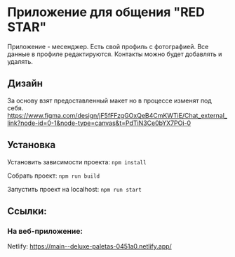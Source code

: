 # Приложение для общения "RED STAR"

Приложение - месенджер. Есть свой профиль с фотографией. Все данные в профиле редактируются.
Контакты можно будет добавлять и удалять.

## Дизайн

За основу взят предоставленный макет но в процессе изменят под себя.
https://www.figma.com/design/jF5fFFzgGOxQeB4CmKWTiE/Chat_external_link?node-id=0-1&node-type=canvas&t=PdTiN3Ce0bYX7POi-0

## Установка

Установить зависимости проекта: `npm install`

Собрать проект: `npm run build`

Запустить проект на localhost: `npm run start`

## Ссылки:

### На веб-приложение:

Netlify: https://main--deluxe-paletas-0451a0.netlify.app/
